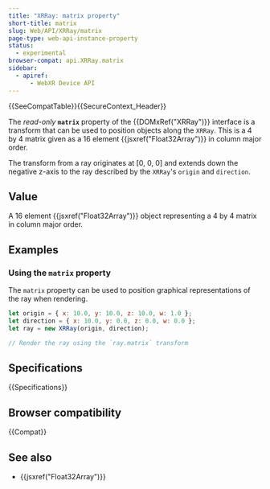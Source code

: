 ```yaml
---
title: "XRRay: matrix property"
short-title: matrix
slug: Web/API/XRRay/matrix
page-type: web-api-instance-property
status:
  - experimental
browser-compat: api.XRRay.matrix
sidebar:
  - apiref:
      - WebXR Device API
---
```


{{SeeCompatTable}}{{SecureContext_Header}}

The _read-only_ **`matrix`** property of the {{DOMxRef("XRRay")}} interface is a transform that can be used to position objects along the `XRRay`. This is a 4 by 4 matrix given as a 16 element {{jsxref("Float32Array")}} in column major order.

The transform from a ray originates at [0, 0, 0] and extends down the negative z-axis to the ray described by the `XRRay`'s `origin` and `direction`.

## Value

A 16 element {{jsxref("Float32Array")}} object representing a 4 by 4 matrix in column major order.

## Examples

### Using the `matrix` property

The `matrix` property can be used to position graphical representations of the ray when rendering.

```js
let origin = { x: 10.0, y: 10.0, z: 10.0, w: 1.0 };
let direction = { x: 10.0, y: 0.0, z: 0.0, w: 0.0 };
let ray = new XRRay(origin, direction);

// Render the ray using the `ray.matrix` transform
```

## Specifications

{{Specifications}}

## Browser compatibility

{{Compat}}

## See also

- {{jsxref("Float32Array")}}
